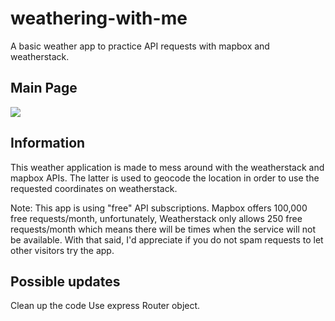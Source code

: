 # weathering-with-me

A basic weather app to practice API requests with mapbox and weatherstack.

## Main Page

<img src="https://i.imgur.com/j9cJQBr.png">

## Information

This weather application is made to mess around with the weatherstack and mapbox APIs. The latter is used to geocode the location in order to use the requested coordinates on weatherstack.

Note: This app is using "free" API subscriptions. Mapbox offers 100,000 free requests/month, unfortunately, Weatherstack only allows 250 free requests/month which means there will be times when the service will not be available. With that said, I'd appreciate if you do not spam requests to let other visitors try the app.

## Possible updates

Clean up the code
Use express Router object.
